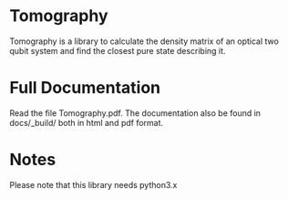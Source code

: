 # Tomography

Tomography is a library to calculate the density matrix of an optical two qubit system and find the closest pure state describing it.


# Full Documentation

Read the file Tomography.pdf. The documentation also be found in docs/_build/ both in html and pdf format. 

# Notes

Please note that this library needs python3.x
